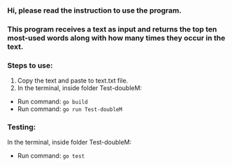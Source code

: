 ### Hi, please read the instruction to use the program.

### This program receives a text as input and returns the top ten most-used words along with how many times they occur in the text.

### Steps to use:
1. Copy the text and paste to text.txt file.
2. In the terminal, inside folder Test-doubleM:
- Run command: `go build`
- Run command: `go run Test-doubleM`

### Testing:
In the terminal, inside folder Test-doubleM:
- Run command: `go test`
